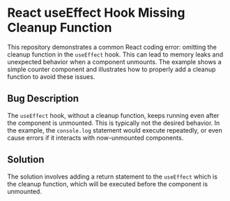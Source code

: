 # React useEffect Hook Missing Cleanup Function

This repository demonstrates a common React coding error: omitting the cleanup function in the `useEffect` hook.  This can lead to memory leaks and unexpected behavior when a component unmounts.  The example shows a simple counter component and illustrates how to properly add a cleanup function to avoid these issues.

## Bug Description

The `useEffect` hook, without a cleanup function, keeps running even after the component is unmounted. This is typically not the desired behavior. In the example, the `console.log` statement would execute repeatedly, or even cause errors if it interacts with now-unmounted components. 

## Solution

The solution involves adding a return statement to the `useEffect` which is the cleanup function, which will be executed before the component is unmounted. 